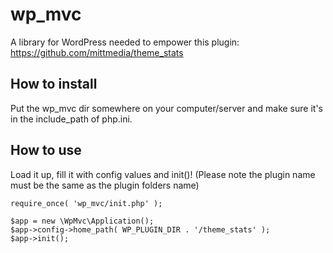 wp_mvc
======

A library for WordPress needed to empower this plugin:
https://github.com/mittmedia/theme_stats

How to install
--------------

Put the wp_mvc dir somewhere on your computer/server and make sure it's in the include_path of php.ini.

How to use
----------

Load it up, fill it with config values and init()! (Please note the plugin name must be the same as the plugin folders name)

    require_once( 'wp_mvc/init.php' );

    $app = new \WpMvc\Application();
    $app->config->home_path( WP_PLUGIN_DIR . '/theme_stats' );
    $app->init();